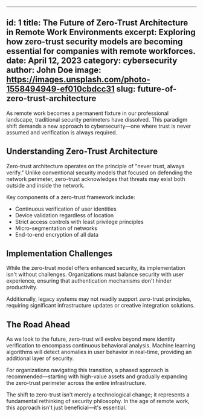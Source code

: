 
---
id: 1
title: The Future of Zero-Trust Architecture in Remote Work Environments
excerpt: Exploring how zero-trust security models are becoming essential for companies with remote workforces.
date: April 12, 2023
category: cybersecurity
author: John Doe
image: https://images.unsplash.com/photo-1558494949-ef010cbdcc31
slug: future-of-zero-trust-architecture
---

As remote work becomes a permanent fixture in our professional landscape, traditional security perimeters have dissolved. This paradigm shift demands a new approach to cybersecurity—one where trust is never assumed and verification is always required.

## Understanding Zero-Trust Architecture

Zero-trust architecture operates on the principle of "never trust, always verify." Unlike conventional security models that focused on defending the network perimeter, zero-trust acknowledges that threats may exist both outside and inside the network.

Key components of a zero-trust framework include:
- Continuous verification of user identities
- Device validation regardless of location
- Strict access controls with least privilege principles
- Micro-segmentation of networks
- End-to-end encryption of all data

## Implementation Challenges

While the zero-trust model offers enhanced security, its implementation isn't without challenges. Organizations must balance security with user experience, ensuring that authentication mechanisms don't hinder productivity.

Additionally, legacy systems may not readily support zero-trust principles, requiring significant infrastructure updates or creative integration solutions.

## The Road Ahead

As we look to the future, zero-trust will evolve beyond mere identity verification to encompass continuous behavioral analysis. Machine learning algorithms will detect anomalies in user behavior in real-time, providing an additional layer of security.

For organizations navigating this transition, a phased approach is recommended—starting with high-value assets and gradually expanding the zero-trust perimeter across the entire infrastructure.

The shift to zero-trust isn't merely a technological change; it represents a fundamental rethinking of security philosophy. In the age of remote work, this approach isn't just beneficial—it's essential.
